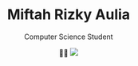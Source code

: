 <h1 align=center>Miftah Rizky Aulia</h1>
<p align=center>Computer Science Student</p>
<p align="center">
  <a>🦕💨</a>
  <img src="https://github-readme-stats-git-masterrstaa-rickstaa.vercel.app/api/top-langs/?username=ifrzky&langs_count=10&theme=tokyonight&layout=compact&hide=css,scss,less,html,hack,ASP.NET" />
</p>

